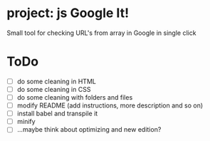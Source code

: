 # project: js Google It!

Small tool for checking URL's from array in Google in single click

# ToDo

- [ ] do some cleaning in HTML
- [ ] do some cleaning in CSS
- [ ] do some cleaning with folders and files
- [ ] modify README (add instructions, more description and so on)
- [ ] install babel and transpile it
- [ ] minify
- [ ] ...maybe think about optimizing and new edition?